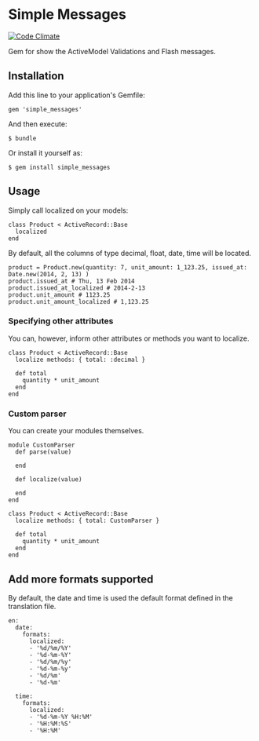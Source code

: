 # Simple Messages

[![Code Climate](https://codeclimate.com/github/29sul/simple_messages/badges/gpa.svg)](https://codeclimate.com/github/29sul/simple_messages)

Gem for show the ActiveModel Validations and Flash messages.

## Installation

Add this line to your application's Gemfile:

    gem 'simple_messages'

And then execute:

    $ bundle

Or install it yourself as:

    $ gem install simple_messages

## Usage

Simply call localized on your models:

    class Product < ActiveRecord::Base
      localized
    end

By default, all the columns of type decimal, float, date, time will be located.

    product = Product.new(quantity: 7, unit_amount: 1_123.25, issued_at: Date.new(2014, 2, 13) )
    product.issued_at # Thu, 13 Feb 2014
    product.issued_at_localized # 2014-2-13
    product.unit_amount # 1123.25
    product.unit_amount_localized # 1,123.25

### Specifying other attributes

You can, however, inform other attributes or methods you want to localize.

    class Product < ActiveRecord::Base
      localize methods: { total: :decimal }

      def total
        quantity * unit_amount
      end
    end

### Custom parser

You can create your modules themselves.

    module CustomParser
      def parse(value)

      end

      def localize(value)

      end
    end

    class Product < ActiveRecord::Base
      localize methods: { total: CustomParser }

      def total
        quantity * unit_amount
      end
    end

## Add more formats supported

By default, the date and time is used the default format defined in the translation file.

    en:
      date:
        formats:
          localized:
          - '%d/%m/%Y'
          - '%d-%m-%Y'
          - '%d/%m/%y'
          - '%d-%m-%y'
          - '%d/%m'
          - '%d-%m'

      time:
        formats:
          localized:
          - '%d-%m-%Y %H:%M'
          - '%H:%M:%S'
          - '%H:%M'
